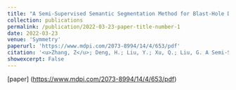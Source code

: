 ```yaml
---
title: "A Semi-Supervised Semantic Segmentation Method for Blast-Hole Detection"
collection: publications
permalink: /publication/2022-03-23-paper-title-number-1
date: 2022-03-23
venue: 'Symmetry'
paperurl: 'https://www.mdpi.com/2073-8994/14/4/653/pdf'
citation: '<u>Zhang, Z</u>; Deng, H.; Liu, Y.; Xu, Q.; Liu, G. A Semi-Supervised Semantic Segmentation Method for Blast-Hole Detection. Symmetry 2022, 14, 653.'
showexcerpt: False
---
```

[paper]
(https://www.mdpi.com/2073-8994/14/4/653/pdf)